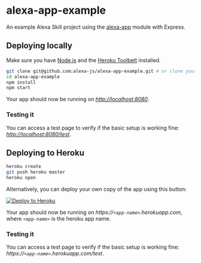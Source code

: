 # alexa-app-example

An example Alexa Skill project using the [alexa-app](https://github.com/alexa-js/alexa-app) module with Express.

## Deploying locally

Make sure you have [Node.js](http://nodejs.org/) and the [Heroku Toolbelt](https://toolbelt.heroku.com/) installed.

```sh
git clone git@github.com:alexa-js/alexa-app-example.git # or clone your own fork
cd alexa-app-example
npm install
npm start
```

Your app should now be running on *[http://localhost:8080](http://localhost:8080)*.

### Testing it

You can access a test page to verify if the basic setup is working fine: *[http://localhost:8080/test](http://localhost:8080/test)*.

## Deploying to Heroku

```sh
heroku create
git push heroku master
heroku open
```

Alternatively, you can deploy your own copy of the app using this button:

[![Deploy to Heroku](https://www.herokucdn.com/deploy/button.png)](https://heroku.com/deploy?template=https://github.com/alexa-js/alexa-app-example)

Your app should now be running on *https://`<app-name>`.herokuapp.com*, where `<app-name>` is the heroku app name.

### Testing it

You can access a test page to verify if the basic setup is working fine: *https://`<app-name>`.herokuapp.com/test*.